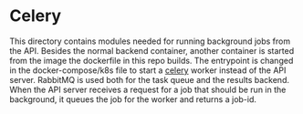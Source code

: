 # Celery

This directory contains modules needed for running background jobs from the API.
Besides the normal backend container, another container is started from the image the dockerfile in this repo builds.
The entrypoint is changed in the docker-compose/k8s file to start a [celery](https://docs.celeryq.dev) worker instead of the API server.
RabbitMQ is used both for the task queue and the results backend. When the API server receives a request for a job
that should be run in the background, it queues the job for the worker and returns a job-id.